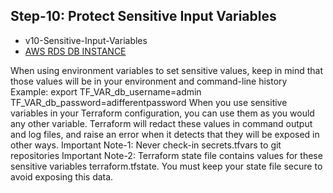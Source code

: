 ## Step-10: Protect Sensitive Input Variables
- v10-Sensitive-Input-Variables
- [AWS RDS DB INSTANCE](https://registry.terraform.io/providers/hashicorp/aws/latest/docs/resources/db_instance)

When using environment variables to set sensitive values, keep in mind that those values will be in your environment and command-line history Example: export TF_VAR_db_username=admin TF_VAR_db_password=adifferentpassword
When you use sensitive variables in your Terraform configuration, you can use them as you would any other variable.
Terraform will redact these values in command output and log files, and raise an error when it detects that they will be exposed in other ways.
Important Note-1: Never check-in secrets.tfvars to git repositories
Important Note-2: Terraform state file contains values for these sensitive variables terraform.tfstate. You must keep your state file secure to avoid exposing this data.